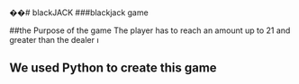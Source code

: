 
��#   b l a c k J A C K 
###blackjack game

##the Purpose of the game
The player has to reach an amount up to 21 and greater than the dealer
ו

## We used Python to create this game 
 
